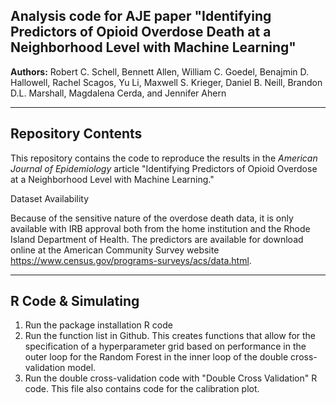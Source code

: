 

Analysis code for AJE paper "Identifying Predictors of Opioid Overdose Death at a Neighborhood Level with Machine Learning"
------------

__Authors:__ Robert C. Schell,
Bennett Allen,
William C. Goedel,
Benajmin D. Hallowell,
Rachel Scagos,
Yu Li,
Maxwell S. Krieger,
Daniel B. Neill,
Brandon D.L. Marshall,
Magdalena Cerda, and
Jennifer Ahern







---

Repository Contents
------------

This repository contains the code to reproduce the results in the _American Journal of Epidemiology_ article "Identifying Predictors of Opioid Overdose at a Neighborhood Level with Machine Learning."  

Dataset Availability

Because of the sensitive nature of the overdose death data, it is only available with IRB approval both from the home institution and the Rhode Island Department of Health. The predictors are available for download online at the American Community Survey website https://www.census.gov/programs-surveys/acs/data.html.

---

R Code & Simulating
------------

1. Run the package installation R code
2. Run the function list in Github. This creates functions that allow for the specification of a hyperparameter grid based on performance in the outer loop for the Random Forest in the inner loop of the double cross-validation model. 
3. Run the double cross-validation code with "Double Cross Validation" R code. This file also contains code for the calibration plot.
